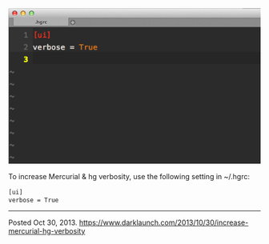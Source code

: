<img alt="" src="/img/uploads/2013-10/mercurial-hg-verbose.png" />

To increase Mercurial & hg verbosity, use the following setting in ~/.hgrc:

```
[ui]
verbose = True
```

---

Posted Oct 30, 2013.
https://www.darklaunch.com/2013/10/30/increase-mercurial-hg-verbosity